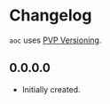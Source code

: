 # Changelog

`aoc` uses [PVP Versioning][1].

## 0.0.0.0

* Initially created.

[1]: https://pvp.haskell.org
